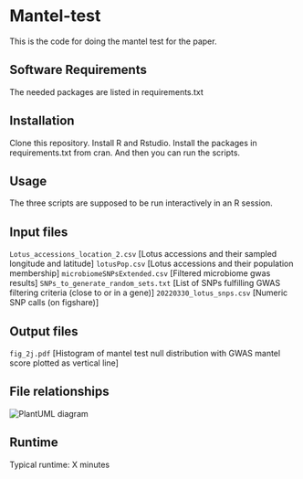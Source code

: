 # Mantel-test

This is the code for doing the mantel test for the paper.

## Software Requirements

The needed packages are listed in requirements.txt

## Installation

Clone this repository. Install R and Rstudio. Install the packages in requirements.txt from cran. And then you can run the scripts.

## Usage

The three scripts are supposed to be run interactively in an R session.

## Input files

`Lotus_accessions_location_2.csv` [Lotus accessions and their sampled longitude and latitude]
`lotusPop.csv` [Lotus accessions and their population membership]
`microbiomeSNPsExtended.csv` [Filtered microbiome gwas results]
`SNPs_to_generate_random_sets.txt` [List of SNPs fulfilling GWAS filtering criteria (close to or in a gene)]
`20220330_lotus_snps.csv` [Numeric SNP calls (on figshare)]

## Output files

`fig_2j.pdf` [Histogram of mantel test null distribution with GWAS mantel score plotted as vertical line]

## File relationships

![PlantUML diagram](http://www.plantuml.com/plantuml/proxy?cache=no&src=https://raw.githubusercontent.com/Troelsmou/Microbiome-interactions/main/Mantel-test/diagram.puml)

## Runtime
Typical runtime: X minutes
